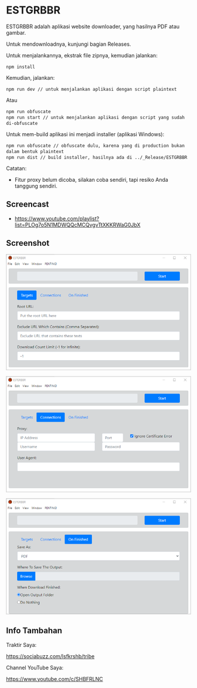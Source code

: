 # ESTGRBBR

ESTGRBBR adalah aplikasi website downloader, yang hasilnya PDF atau gambar. 

Untuk mendownloadnya, kunjungi bagian Releases.

Untuk menjalankannya, ekstrak file zipnya, kemudian jalankan:

```
npm install
```

Kemudian, jalankan:

```
npm run dev // untuk menjalankan aplikasi dengan script plaintext
```

Atau

```
npm run obfuscate
npm run start // untuk menjalankan aplikasi dengan script yang sudah di-obfuscate
```

Untuk mem-build aplikasi ini menjadi installer (aplikasi Windows):

```
npm run obfuscate // obfuscate dulu, karena yang di production bukan dalam bentuk plaintext
npm run dist // build installer, hasilnya ada di ../_Release/ESTGRBBR
```

Catatan:

- Fitur proxy belum dicoba, silakan coba sendiri, tapi resiko Anda tanggung sendiri.

## Screencast

- https://www.youtube.com/playlist?list=PLOg7o5N1MDWQQcMCQvgvTtXKKRWaG0JbX

## Screenshot

![ScreenShot](https://github.com/shbfrlnc/ESTGRBBR/blob/main/assets/ESTGRBBR1.png)

![ScreenShot](https://github.com/shbfrlnc/ESTGRBBR/blob/main/assets/ESTGRBBR2.png)

![ScreenShot](https://github.com/shbfrlnc/ESTGRBBR/blob/main/assets/ESTGRBBR3.png)

## Info Tambahan

Traktir Saya:

https://sociabuzz.com/lsfkrshb/tribe

Channel YouTube Saya:

https://www.youtube.com/c/SHBFRLNC
